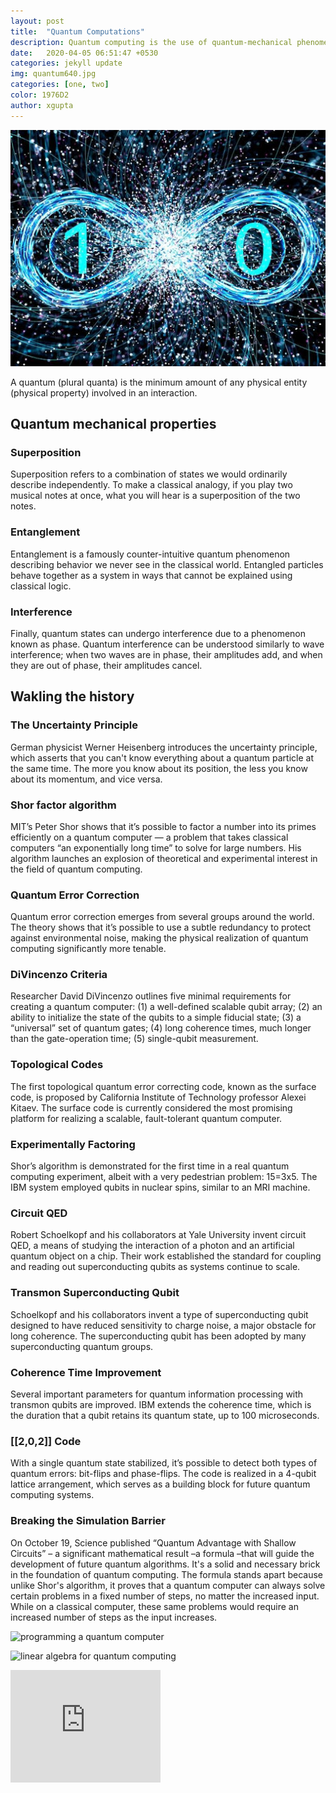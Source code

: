 ```yaml
---
layout: post
title:  "Quantum Computations"
description: Quantum computing is the use of quantum-mechanical phenomena such as superposition, interference and entanglement to perform computation.
date:   2020-04-05 06:51:47 +0530
categories: jekyll update
img: quantum640.jpg
categories: [one, two]
color: 1976D2
author: xgupta
---
```


![](/images/bits.jpg)

A quantum (plural quanta) is the minimum amount of any physical entity (physical property) involved in an interaction. 

## Quantum mechanical properties

### Superposition

Superposition refers to a combination of states we would ordinarily describe independently. To make a classical analogy, if you play two musical notes at once, what you will hear is a superposition of the two notes.

### Entanglement

Entanglement is a famously counter-intuitive quantum phenomenon describing behavior we never see in the classical world. Entangled particles behave together as a system in ways that cannot be explained using classical logic.

### Interference

Finally, quantum states can undergo interference due to a phenomenon known as phase. Quantum interference can be understood similarly to wave interference; when two waves are in phase, their amplitudes add, and when they are out of phase, their amplitudes cancel.


## Wakling the history

### The Uncertainty Principle

German physicist Werner Heisenberg introduces the uncertainty principle, which asserts that you can't know everything about a quantum particle at the same time. The more you know about its position, the less you know about its momentum, and vice versa.

### Shor factor algorithm

MIT’s Peter Shor shows that it’s possible to factor a number into its primes efficiently on a quantum computer — a problem that takes classical computers “an exponentially long time” to solve for large numbers. His algorithm launches an explosion of theoretical and experimental interest in the field of quantum computing.

### Quantum Error Correction

Quantum error correction emerges from several groups around the world. The theory shows that it’s possible to use a subtle redundancy to protect against environmental noise, making the physical realization of quantum computing significantly more tenable.

### DiVincenzo Criteria

Researcher David DiVincenzo outlines five minimal requirements for creating a quantum computer: (1) a well-defined scalable qubit array; (2) an ability to initialize the state of the qubits to a simple fiducial state; (3) a “universal” set of quantum gates; (4) long coherence times, much longer than the gate-operation time; (5) single-qubit measurement.

### Topological Codes

The first topological quantum error correcting code, known as the surface code, is proposed by California Institute of Technology professor Alexei Kitaev. The surface code is currently considered the most promising platform for realizing a scalable, fault-tolerant quantum computer.

### Experimentally Factoring

Shor’s algorithm is demonstrated for the first time in a real quantum computing experiment, albeit with a very pedestrian problem: 15=3x5. The IBM system employed qubits in nuclear spins, similar to an MRI machine.

### Circuit QED

Robert Schoelkopf and his collaborators at Yale University invent circuit QED, a means of studying the interaction of a photon and an artificial quantum object on a chip. Their work established the standard for coupling and reading out superconducting qubits as systems continue to scale.

### Transmon Superconducting Qubit

Schoelkopf and his collaborators invent a type of superconducting qubit designed to have reduced sensitivity to charge noise, a major obstacle for long coherence. The superconducting qubit has been adopted by many superconducting quantum groups.

### Coherence Time Improvement

Several important parameters for quantum information processing with transmon qubits are improved. IBM extends the coherence time, which is the duration that a qubit retains its quantum state, up to 100 microseconds.

### [[2,0,2]] Code

With a single quantum state stabilized, it’s possible to detect both types of quantum errors: bit-flips and phase-flips. The code is realized in a 4-qubit lattice arrangement, which serves as a building block for future quantum computing systems.

### Breaking the Simulation Barrier

On October 19, Science published “Quantum Advantage with Shallow Circuits” – a significant mathematical result –a formula –that will guide the development of future quantum algorithms. It's a solid and necessary brick in the foundation of quantum computing. The formula stands apart because unlike Shor's algorithm, it proves that a quantum computer can always solve certain problems in a fixed number of steps, no matter the increased input. While on a classical computer, these same problems would require an increased number of steps as the input increases.

![programming a quantum computer](https://towardsdatascience.com/programming-a-quantum-computer-21baf506bdc4)

![linear algebra for quantum computing](https://github.com/The-Singularity-Research/linear_algebra_for_quantum_computing)

<iframe width="240" height="180" src="https://www.youtube.com/embed/JhHMJCUmq28" frameborder="0" allow="accelerometer; autoplay; encrypted-media; gyroscope; picture-in-picture" allowfullscreen></iframe>
